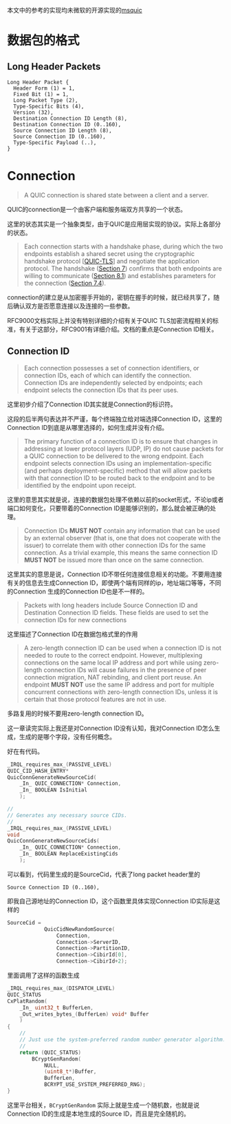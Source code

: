 

本文中的参考的实现均未微软的开源实现的[msquic](https://github.com/microsoft/msquic)


# 数据包的格式

## Long Header Packets

```
Long Header Packet {
  Header Form (1) = 1,
  Fixed Bit (1) = 1,
  Long Packet Type (2),
  Type-Specific Bits (4),
  Version (32),
  Destination Connection ID Length (8),
  Destination Connection ID (0..160),
  Source Connection ID Length (8),
  Source Connection ID (0..160),
  Type-Specific Payload (..),
}
```


# Connection

> A QUIC connection is shared state between a client and a server.

QUIC的connection是一个由客户端和服务端双方共享的一个状态。

这里的状态其实是一个抽象类型，由于QUIC是应用层实现的协议。实际上各部分的状态。


> Each connection starts with a handshake phase, during which the two endpoints establish a shared secret using the cryptographic handshake protocol [[QUIC-TLS](https://www.rfc-editor.org/rfc/rfc9000.html#QUIC-TLS)] and negotiate the application protocol. The handshake ([Section 7](https://www.rfc-editor.org/rfc/rfc9000.html#handshake)) confirms that both endpoints are willing to communicate ([Section 8.1](https://www.rfc-editor.org/rfc/rfc9000.html#validate-handshake)) and establishes parameters for the connection ([Section 7.4](https://www.rfc-editor.org/rfc/rfc9000.html#transport-parameters)).

connection的建立是从加密握手开始的，密钥在握手的时候，就已经共享了，随后确认双方是否愿意连接以及连接的一些参数。

RFC9000文档实际上并没有特别详细的介绍有关于QUIC TLS加密流程相关的标准，有关于这部分，RFC9001有详细介绍。文档的重点是Connection ID相关。

## Connection ID

> Each connection possesses a set of connection identifiers, or connection IDs, each of which can identify the connection. Connection IDs are independently selected by endpoints; each endpoint selects the connection IDs that its peer uses.

这里初步介绍了Connection ID其实就是Connection的标识符。

这段的后半两句表达并不严谨，每个终端独立给对端选择Connection ID，这里的Connection ID到底是从哪里选择的，如何生成并没有介绍。

> The primary function of a connection ID is to ensure that changes in addressing at lower protocol layers (UDP, IP) do not cause packets for a QUIC connection to be delivered to the wrong endpoint. Each endpoint selects connection IDs using an implementation-specific (and perhaps deployment-specific) method that will allow packets with that connection ID to be routed back to the endpoint and to be identified by the endpoint upon receipt.

这里的意思其实就是说，连接的数据包处理不依赖以前的socket形式，不论ip或者端口如何变化，只要带着的Connection ID是能够识别的，那么就会被正确的处理。

> Connection IDs **MUST NOT** contain any information that can be used by an external observer (that is, one that does not cooperate with the issuer) to correlate them with other connection IDs for the same connection. As a trivial example, this means the same connection ID **MUST NOT** be issued more than once on the same connection.

这里其实的意思是说，Connection ID不带任何连接信息相关的功能。不要用连接有关的信息去生成Connection ID，即使两个端有同样的ip，地址端口等等，不同的Connection 生成的Connection ID也是不一样的。

> Packets with long headers include Source Connection ID and Destination Connection ID fields. These fields are used to set the connection IDs for new connections

这里描述了Connection ID在数据包格式里的作用

> A zero-length connection ID can be used when a connection ID is not needed to route to the correct endpoint. However, multiplexing connections on the same local IP address and port while using zero-length connection IDs will cause failures in the presence of peer connection migration, NAT rebinding, and client port reuse. An endpoint **MUST NOT** use the same IP address and port for multiple concurrent connections with zero-length connection IDs, unless it is certain that those protocol features are not in use.

多路复用的时候不要用zero-length connection ID。


这一章读完实际上我还是对Connection ID没有认知，我对Connection ID怎么生成，生成的是哪个字段，没有任何概念。

好在有代码。

```cpp
_IRQL_requires_max_(PASSIVE_LEVEL)
QUIC_CID_HASH_ENTRY*
QuicConnGenerateNewSourceCid(
    _In_ QUIC_CONNECTION* Connection,
    _In_ BOOLEAN IsInitial
    );

//
// Generates any necessary source CIDs.
//
_IRQL_requires_max_(PASSIVE_LEVEL)
void
QuicConnGenerateNewSourceCids(
    _In_ QUIC_CONNECTION* Connection,
    _In_ BOOLEAN ReplaceExistingCids
    );

```

可以看到，代码里生成的是SourceCid，代表了long packet header里的

`Source Connection ID (0..160),`

即我自己源地址的Connection ID，这个函数里具体实现Connection ID实际是这样的

```cpp
SourceCid =
            QuicCidNewRandomSource(
                Connection,
                Connection->ServerID,
                Connection->PartitionID,
                Connection->CibirId[0],
                Connection->CibirId+2);
```


里面调用了这样的函数生成

```cpp
_IRQL_requires_max_(DISPATCH_LEVEL)
QUIC_STATUS
CxPlatRandom(
    _In_ uint32_t BufferLen,
    _Out_writes_bytes_(BufferLen) void* Buffer
    )
{
    //
    // Just use the system-preferred random number generator algorithm.
    //
    return (QUIC_STATUS)
        BCryptGenRandom(
            NULL,
            (uint8_t*)Buffer,
            BufferLen,
            BCRYPT_USE_SYSTEM_PREFERRED_RNG);
}
```

这里平台相关，`BCryptGenRandom` 实际上就是生成一个随机数，也就是说Connection ID的生成是本地生成的Source ID，而且是完全随机的。
